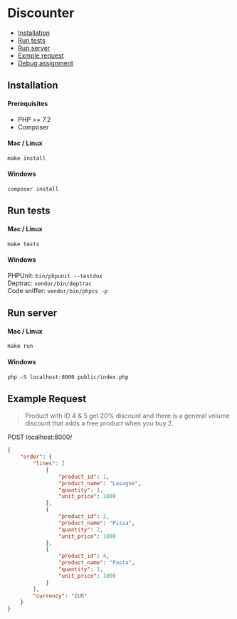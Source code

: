 # Discounter
* [Installation](#installation)
* [Run tests](#run-tests)
* [Run server](#run-server)
* [Exmple request](#example-request)
* [Debug assignment](Debug.md)

## Installation
#### Prerequisites
* PHP >= 7.2
* Composer

#### Mac / Linux
`make install`

#### Windows
`composer install`

## Run tests

#### Mac / Linux
`make tests`

#### Windows
PHPUnit: `bin/phpunit --testdox` \
Deptrac: `vendor/bin/deptrac` \
Code sniffer: `vendor/bin/phpcs -p`

## Run server

#### Mac / Linux
`make run`

#### Windows
`php -S localhost:8000 public/index.php`

## Example Request

> Product with ID 4 & 5 get 20% discount and there is a general volume discount that adds a free product when you buy 2.

POST localhost:8000/ 

```json
{
    "order": {
        "lines": [
            {
                "product_id": 1,
                "product_name": "Lasagne",
                "quantity": 1,
                "unit_price": 1000
            },
            {
                "product_id": 2,
                "product_name": "Pizza",
                "quantity": 2,
                "unit_price": 1000
            },
            {
                "product_id": 4,
                "product_name": "Pasta",
                "quantity": 1,
                "unit_price": 1000
            }
        ],
        "currency": "EUR"
    }
}
```
